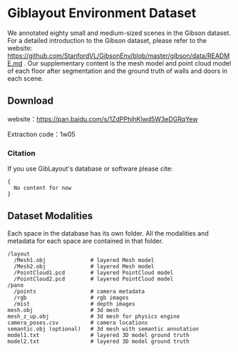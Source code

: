 # Giblayout Environment Dataset

We annotated eighty small and medium-sized scenes in the Gibson dataset. For a detailed introduction to the Gibson dataset, please refer to the website: https://github.com/StanfordVL/GibsonEnv/blob/master/gibson/data/README.md . Our supplementary content is the mesh model and point cloud model of each floor after segmentation and the ground truth of walls and doors in each scene.


## Download
website：https://pan.baidu.com/s/1ZdPPhjhKIwd5W3eDGRqYew

Extraction code：1w05 


### Citation
If you use GibLayout's database or software please cite:

~~~
{
  No content for now
}
~~~

## Dataset Modalities
Each space in the database has its own folder. All the modalities and metadata for each space are contained in that folder.

~~~
/layout
  /Mesh1.obj              # layered Mesh model
  /Mesh2.obj              # layered Mesh model
  /PointCloud1.pcd        # layered PointCloud model
  /PointCloud2.pcd        # layered PointCloud model
/pano
  /points                 # camera metadata
  /rgb                    # rgb images
  /mist                   # depth images
mesh.obj                  # 3d mesh
mesh_z_up.obj             # 3d mesh for physics engine
camera_poses.csv          # camera locations
semantic.obj (optional)   # 3d mesh with semantic annotation
model1.txt                # layered 3D model ground truth
model2.txt                # layered 3D model ground truth
~~~
